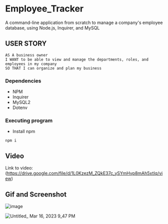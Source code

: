 # Employee_Tracker
A command-line application from scratch to manage a company's employee database, using Node.js, Inquirer, and MySQL

## USER STORY

```
AS A business owner
I WANT to be able to view and manage the departments, roles, and employees in my company
SO THAT I can organize and plan my business
```

### Dependencies

* NPM
* Inquirer 
* MySQL2
* Dotenv

### Executing program

* Install npm
```
npm i
```
## Video

Link to video: (https://drive.google.com/file/d/1L0KzezM_ZQkE37c_ySYmHvp8mAh5xtIq/view)

## Gif and Screenshot

![image](https://user-images.githubusercontent.com/67907083/225760534-a7b2b897-d896-43ab-b2c2-eeb99807a62c.png)



![Untitled_ Mar 16, 2023 9_47 PM](https://user-images.githubusercontent.com/67907083/225761160-3c7ea3df-f130-4b0f-996a-b4cc26f07d46.gif)

